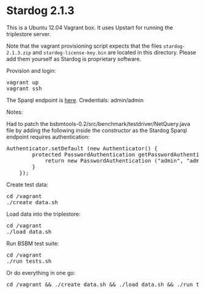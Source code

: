 Stardog 2.1.3
=============

This is a Ubuntu 12.04 Vagrant box. It uses Upstart for running the triplestore server.

Note that the vagrant provisioning script expects that the files
<code>stardog-2.1.3.zip</code> and
<code>stardog-license-key.bin</code> are located in this directory.
Please add them yourself as Stardog is proprietary software.

Provision and login:
<pre>
vagrant up
vagrant ssh
</pre>

The Sparql endpoint is [here](http://localhost:8082/sparql).
Credentials: admin/admin

Notes:

Had to patch the bsbmtools-0.2/src/benchmark/testdriver/NetQuery.java file by adding the following inside the constructor as the Stardog Sparql endpoint requires authentication:

<pre>
Authenticator.setDefault (new Authenticator() {
        protected PasswordAuthentication getPasswordAuthentication() {
            return new PasswordAuthentication ("admin", "admin".toCharArray());
        }
    });
</pre>

Create test data:
<pre>
cd /vagrant
./create_data.sh
</pre>

Load data into the triplestore:
<pre>
cd /vagrant
./load_data.sh
</pre>

Run BSBM test suite:

<pre>
cd /vagrant
./run_tests.sh
</pre>

Or do everything in one go:
<pre>
cd /vagrant && ./create_data.sh && ./load_data.sh && ./run_tests.sh
</pre>
